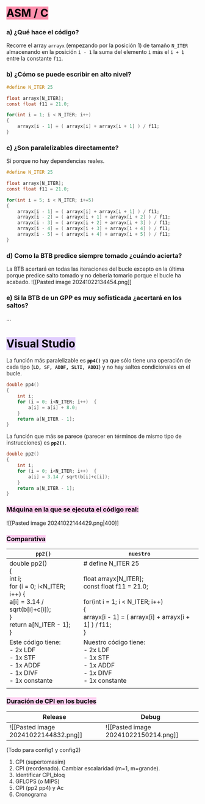 # <mark style="background: #FF5582A6;">ASM / C</mark>
### a) ¿Qué hace el código?
Recorre el array `arrayx` (empezando por la posición 1) de tamaño `N_ITER` almacenando en la posición `i - 1` la suma del elemento `i` más el `i + 1` entre la constante `f11`.
### b) ¿Cómo se puede escribir en alto nivel?
```C
#define N_ITER 25

float arrayx[N_ITER];
const float f11 = 21.0;

for(int i = 1; i < N_ITER; i++)
{
	arrayx[i - 1] = ( arrayx[i] + arrayx[i + 1] ) / f11; 
}
```
### c) ¿Son paralelizables directamente?
Sí porque no hay dependencias reales.
```C
#define N_ITER 25

float arrayx[N_ITER];
const float f11 = 21.0;

for(int i = 5; i < N_ITER; i+=5)
{
	arrayx[i - 1] = ( arrayx[i] + arrayx[i + 1] ) / f11;
	arrayx[i - 2] = ( arrayx[i + 1] + arrayx[i + 2] ) / f11;
	arrayx[i - 3] = ( arrayx[i + 2] + arrayx[i + 3] ) / f11;
	arrayx[i - 4] = ( arrayx[i + 3] + arrayx[i + 4] ) / f11;
	arrayx[i - 5] = ( arrayx[i + 4] + arrayx[i + 5] ) / f11; 
}
```
### d) Como la BTB predice siempre tomado ¿cuándo acierta?
La BTB acertará en todas las iteraciones del bucle excepto en la última porque predice salto tomado y no debería tomarlo porque el bucle ha acabado.
![[Pasted image 20241022134454.png]]
### e) Si la BTB de un GPP es muy sofisticada ¿acertará en los saltos?
...
# <mark style="background: #D2B3FFA6;">Visual Studio</mark>
La función más paralelizable es **`pp4()`** ya que sólo tiene una operación de cada tipo (**`LD, SF, ADDF, SLTI, ADDI`**) y no hay saltos condicionales en el bucle.
```C
double pp4()
{
	int i;
	for (i = 0; i<N_ITER; i++)	{
		a[i] = a[i] + 8.0;
	}
	return a[N_ITER - 1];
}
```

La función que más se parece (parecer en términos de mismo tipo de instrucciones) es **`pp2()`**.
```C
double pp2()
{
	int i;
	for (i = 0; i<N_ITER; i++)	{
		a[i] = 3.14 / sqrt(b[i]+c[i]);
	}
	return a[N_ITER - 1];
}
```

### <mark style="background: #FFB8EBA6;">Máquina en la que se ejecuta el código real:</mark>

![[Pasted image 20241022144429.png|400]]

### <mark style="background: #FFB8EBA6;">Comparativa</mark>

| `pp2()`                                                                                                                                | `nuestro`                                                                                                                                                                             |
| -------------------------------------------------------------------------------------------------------------------------------------- | ------------------------------------------------------------------------------------------------------------------------------------------------------------------------------------- |
| double pp2()<br>{<br>	int i;<br>	for (i = 0; i<N_ITER; i++)	{<br>		a[i] = 3.14 / sqrt(b[i]+c[i]);<br>	}<br>	return a[N_ITER - 1];<br>} | # define N_ITER 25<br><br>float arrayx[N_ITER];<br>const float f11 = 21.0;<br><br>for(int i = 1; i < N_ITER; i++)<br>{<br>	arrayx[i - 1] = ( arrayx[i] + arrayx[i + 1] ) / f11; <br>} |
| Este código tiene:<br>- 2x LDF<br>- 1x STF<br>- 1x ADDF<br>- 1x DIVF<br>- 1x constante                                                 | Nuestro código tiene:<br>- 2x LDF<br>- 1x STF<br>- 1x ADDF<br>- 1x DIVF<br>- 1x constante                                                                                             |
|                                                                                                                                        |                                                                                                                                                                                       |
### <mark style="background: #FFB8EBA6;">Duración de CPI en los bucles</mark>

| Release                              | Debug                                |
| ------------------------------------ | ------------------------------------ |
| ![[Pasted image 20241022144832.png]] | ![[Pasted image 20241022150214.png]] |

(Todo para config1 y config2)
1. CPI (supertomasim)
2. CPI (reordenado). Cambiar escalaridad (m=1, m=grande).
3. Identificar CPI_bloq
5. GFLOPS (o MIPS)
6. CPI (pp2 pp4) y Ac
7. Cronograma